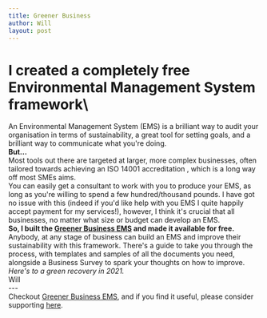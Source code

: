 ```yaml
---
title: Greener Business
author: Will
layout: post
---
```

# I created a completely free Environmental Management System framework\

An Environmental Management System (EMS) is a brilliant way to audit your organisation in terms of sustainability, a great tool for setting goals, and a brilliant way to communicate what you're doing.\
**But...**\
Most tools out there are targeted at larger, more complex businesses, often tailored towards achieving an ISO 14001 accreditation , which is a long way off most SMEs aims.\
You can easily get a consultant to work with you to produce your EMS, as long as you're willing to spend a few hundred/thousand pounds. I have got no issue with this (indeed if you'd like help with you EMS I quite happily accept payment for my services!), however, I think it's crucial that all businesses, no matter what size or budget can develop an EMS.\
**So, I built the [Greener Business EMS](https://www.greener-business.co.uk) and made it available for free.**\
Anybody, at any stage of business can build an EMS and improve their sustainability with this framework. There's a guide to take you through the process, with templates and samples of all the documents you need, alongside a Business Survey to spark your thoughts on how to improve.\
*Here's to a green recovery in 2021.*\
Will\
---\
Checkout [Greener Business EMS](https://www.greener-business.co.uk), and if you find it useful, please consider supporting [here](https://www.buymeacoffee.com/greenerbus).